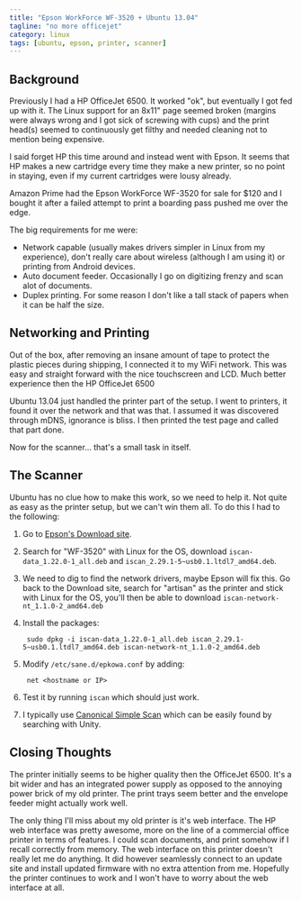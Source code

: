 ```yaml
---
title: "Epson WorkForce WF-3520 + Ubuntu 13.04"
tagline: "no more officejet"
category: linux
tags: [ubuntu, epson, printer, scanner]
---
```


Background
----------

Previously I had a HP OfficeJet 6500.  It worked "ok", but eventually I got fed up with it.  The Linux support for an 8x11" page seemed broken (margins were always wrong and I got sick of screwing with cups) and the print head(s) seemed to continuously get filthy and needed cleaning not to mention being expensive.

I said forget HP this time around and instead went with Epson.  It seems that HP makes a new cartridge every time they make a new printer, so no point in staying, even if my current cartridges were lousy already.

Amazon Prime had the Epson WorkForce WF-3520 for sale for $120 and I bought it after a failed attempt to print a boarding pass pushed me over the edge.

The big requirements for me were:
* Network capable (usually makes drivers simpler in Linux from my experience), don't really care about wireless (although I am using it) or printing from Android devices.
* Auto document feeder.  Occasionally I go on digitizing frenzy and scan alot of documents.
* Duplex printing.  For some reason I don't like a tall stack of papers when it can be half the size.

Networking and Printing
-----------------------

Out of the box, after removing an insane amount of tape to protect the plastic pieces during shipping, I connected it to my WiFi network.  This was easy and straight forward with the nice touchscreen and LCD.  Much better experience then the HP OfficeJet 6500

Ubuntu 13.04 just handled the printer part of the setup.  I went to printers, it found it over the network and that was that.  I assumed it was discovered through mDNS, ignorance is bliss.  I then printed the test page and called that part done.

Now for the scanner... that's a small task in itself.

The Scanner
-----------

Ubuntu has no clue how to make this work, so we need to help it.  Not quite as easy as the printer setup, but we can't win them all. To do this I had to the following:

1. Go to [Epson's Download site](http://download.ebz.epson.net/dsc/search/01/search).
2. Search for "WF-3520" with Linux for the OS, download <code>iscan-data_1.22.0-1_all.deb</code> and <code>iscan_2.29.1-5~usb0.1.ltdl7_amd64.deb</code>.
4. We need to dig to find the network drivers, maybe Epson will fix this.  Go back to the Download site, search for "artisan" as the printer and stick with Linux for the OS, you'll then be able to download <code>iscan-network-nt_1.1.0-2_amd64.deb</code>
3. Install the packages:

		sudo dpkg -i iscan-data_1.22.0-1_all.deb iscan_2.29.1-5~usb0.1.ltdl7_amd64.deb iscan-network-nt_1.1.0-2_amd64.deb
4. Modify <code>/etc/sane.d/epkowa.conf</code> by adding:

		net <hostname or IP>
5. Test it by running <code>iscan</code> which should just work.
6. I typically use [Canonical Simple Scan](https://launchpad.net/simple-scan) which can be easily found by searching with Unity. 

Closing Thoughts
----------------

The printer initially seems to be higher quality then the OfficeJet 6500.  It's a bit wider and has an integrated power supply as opposed to the annoying power brick of my old printer. The print trays seem better and the envelope feeder might actually work well.

The only thing I'll miss about my old printer is it's web interface.  The HP web interface was pretty awesome, more on the line of a commercial office printer in terms of features.  I could scan documents, and print somehow if I recall correctly from memory.  The web interface on this printer doesn't really let me do anything.  It did however seamlessly connect to an update site and install updated firmware with no extra attention from me. Hopefully the printer continues to work and I won't have to worry about the web interface at all.
